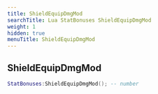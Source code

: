 ```yaml
---
title: ShieldEquipDmgMod
searchTitle: Lua StatBonuses ShieldEquipDmgMod
weight: 1
hidden: true
menuTitle: ShieldEquipDmgMod
---
```

## ShieldEquipDmgMod
```lua
StatBonuses:ShieldEquipDmgMod(); -- number
```